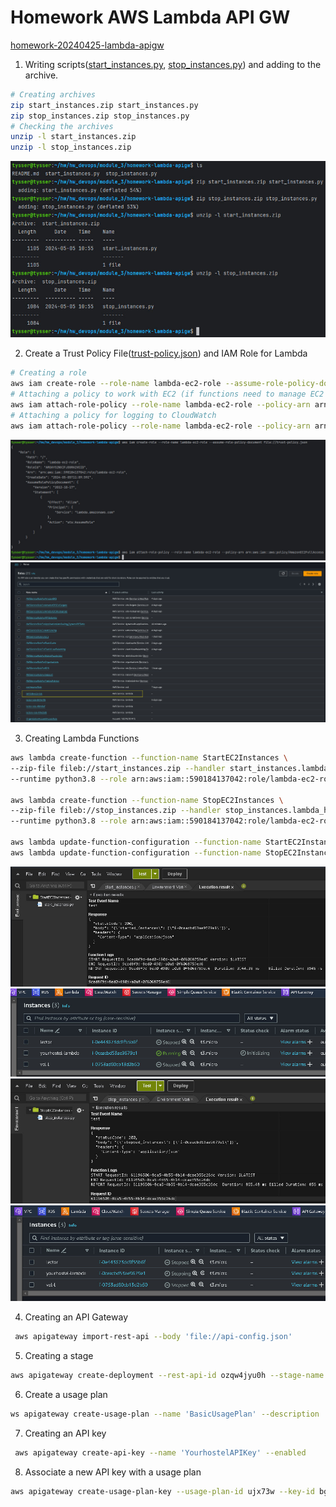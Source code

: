 # Homework AWS Lambda API GW

[homework-20240425-lambda-apigw](https://gitlab.com/dan-it/groups/devops2/homework/-/blob/main/homework-20240425-lambda-apigw.md)

1) Writing scripts([start_instances.py](https://github.com/yourhostel/hw_devops/blob/main/module_3/homework-lambda-apigw/start_instances.py), [stop_instances.py](https://github.com/yourhostel/hw_devops/blob/main/module_3/homework-lambda-apigw/stop_instances.py)) and adding to the archive.
```bash
# Creating archives
zip start_instances.zip start_instances.py
zip stop_instances.zip stop_instances.py
# Checking the archives
unzip -l start_instances.zip
unzip -l stop_instances.zip
```
![l (1).jpg](screenshots%2Fl%20%281%29.jpg)

2) Create a Trust Policy File([trust-policy.json](https://github.com/yourhostel/hw_devops/blob/main/module_3/homework-lambda-apigw/trust-policy.json)) and IAM Role for Lambda

```bash
# Creating a role
aws iam create-role --role-name lambda-ec2-role --assume-role-policy-document file://trust-policy.json
# Attaching a policy to work with EC2 (if functions need to manage EC2 instances)
aws iam attach-role-policy --role-name lambda-ec2-role --policy-arn arn:aws:iam::aws:policy/AmazonEC2FullAccess
# Attaching a policy for logging to CloudWatch
aws iam attach-role-policy --role-name lambda-ec2-role --policy-arn arn:aws:iam::aws:policy/service-role/AWSLambdaBasicExecutionRole
```

![l (2).jpg](screenshots%2Fl%20%282%29.jpg)
![l (3).jpg](screenshots%2Fl%20%283%29.jpg)

3) Creating Lambda Functions
```bash
aws lambda create-function --function-name StartEC2Instances \
--zip-file fileb://start_instances.zip --handler start_instances.lambda_handler \
--runtime python3.8 --role arn:aws:iam::590184137042:role/lambda-ec2-role

aws lambda create-function --function-name StopEC2Instances \
--zip-file fileb://stop_instances.zip --handler stop_instances.lambda_handler \
--runtime python3.8 --role arn:aws:iam::590184137042:role/lambda-ec2-role

aws lambda update-function-configuration --function-name StartEC2Instances --timeout 30
aws lambda update-function-configuration --function-name StopEC2Instances --timeout 30
```

![l (4).jpg](screenshots%2Fl%20%284%29.jpg)
![l (5).jpg](screenshots%2Fl%20%285%29.jpg)
![l (6).jpg](screenshots%2Fl%20%286%29.jpg)
![l (7).jpg](screenshots%2Fl%20%287%29.jpg)

4) Creating an API Gateway

```bash
 aws apigateway import-rest-api --body 'file://api-config.json'
```

5) Creating a stage

```bash
aws apigateway create-deployment --rest-api-id ozqw4jyu0h --stage-name test --description 'Test stage for API'
```
6) Create a usage plan
```bash
ws apigateway create-usage-plan --name 'BasicUsagePlan' --description 'Basic usage plan for testing' --api-stages apiId=ozqw4jyu0h,stage=test
```

7) Creating an API key

```bash
 aws apigateway create-api-key --name 'YourhostelAPIKey' --enabled
```

8) Associate a new API key with a usage plan
```bash
aws apigateway create-usage-plan-key --usage-plan-id ujx73w --key-id bggc7734fk --key-type API_KEY
```
